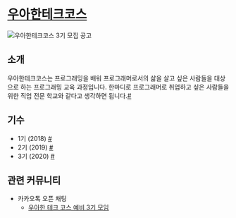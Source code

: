 # [우아한테크코스](https://woowacourse.github.io/)
![우아한테크코스 3기 모집 공고](https://woowabros.github.io/img/2020-10-06/techcourse_poster_3nd.jpg)
## 소개
우아한테크코스는 프로그래밍을 배워 프로그래머로서의 삶을 살고 싶은 사람들을 대상으로 하는 프로그래밍 교육 과정입니다. 한마디로 프로그래머로 취업하고 싶은 사람들을 위한 직업 전문 학교와 같다고 생각하면 됩니다.[#](https://woowabros.github.io/techcourse/2019/02/08/woowacourse.html)

## 기수
- 1기 (2018) [#](https://woowabros.github.io/techcourse/2019/02/08/woowacourse.html)
- 2기 (2019) [#](https://woowabros.github.io/techcourse/2019/10/14/woowacourse.html)
- 3기 (2020) [#](https://woowabros.github.io/techcourse/2020/10/06/woowacourse.html)

## 관련 커뮤니티
- 카카오톡 오픈 채팅
    - [우아한 테크 코스 예비 3기 모임](https://open.kakao.com/o/g91HiGAc)